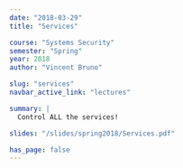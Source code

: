 ```yaml
---
date: "2018-03-29"
title: "Services"

course: "Systems Security"
semester: "Spring"
year: 2018
author: "Vincent Bruno"

slug: "services"
navbar_active_link: "lectures"

summary: |
  Control ALL the services!

slides: "/slides/spring2018/Services.pdf"

has_page: false
---
```

